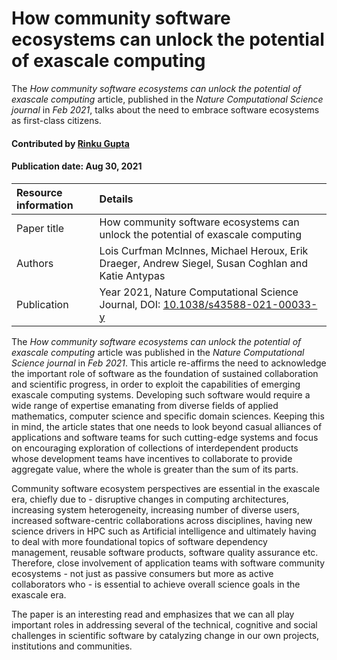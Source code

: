 # How community software ecosystems can unlock the potential of exascale computing

<!-- deck text start --> 
The *How community software ecosystems can unlock the potential of exascale computing* article, published in the *Nature Computational Science journal* in *Feb 2021*, talks about the need to embrace software ecosystems as first-class citizens.
<!-- deck text end --> 

#### Contributed by [Rinku Gupta](https://github.com/rinkug)

#### Publication date: Aug 30, 2021


Resource information | Details
:--- | :--- 
Paper title  | How community software ecosystems can unlock the potential of exascale computing
Authors | Lois Curfman McInnes, Michael Heroux, Erik Draeger, Andrew Siegel, Susan Coghlan and  Katie Antypas 
Publication | Year 2021, Nature Computational Science Journal, DOI: [10.1038/s43588-021-00033-y](https://doi.org/10.1038/s43588-021-00033-y)

The *How community software ecosystems can unlock the potential of exascale computing* article was published in the *Nature Computational Science journal* in *Feb 2021*. This article re-affirms the need to acknowledge the important role of software as the foundation of sustained collaboration and scientific progress, in order to exploit the capabilities of emerging exascale computing systems. Developing such software would require a wide range of expertise emanating from diverse fields of applied mathematics, computer science and specific domain sciences.  Keeping this in mind, the article states that one needs to look beyond casual alliances of applications and software teams for such cutting-edge systems and focus on encouraging exploration of collections of interdependent products whose development teams have incentives to collaborate to provide aggregate value, where the whole is greater than the sum of its parts. 

Community software ecosystem perspectives are essential in the exascale era, chiefly due to - disruptive changes in computing architectures, increasing system heterogeneity, increasing number of diverse users, increased software-centric collaborations across disciplines, having new science drivers in HPC such as Artificial intelligence and ultimately having to deal with more foundational topics of software dependency management, reusable software products,  software quality assurance etc. Therefore, close involvement of application teams with software community ecosystems - not just as passive consumers but more as active collaborators who -  is essential to achieve overall science goals in the exascale era.  

The paper is an interesting read and emphasizes that we can all play important roles in addressing several of the technical, cognitive and social challenges in scientific software by catalyzing change in our own projects, institutions and communities.

<!---
Publish: preview
Pinned: no
RSS update: 2021-08-30
Topics: Software engineering
--->

